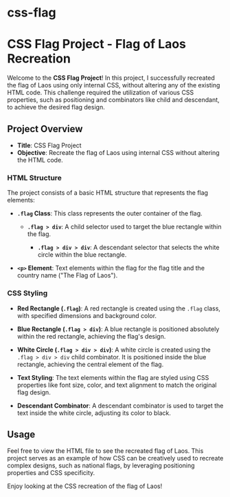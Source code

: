# css-flag

# CSS Flag Project - Flag of Laos Recreation

Welcome to the **CSS Flag Project**! In this project, I successfully recreated the flag of Laos using only internal CSS, without altering any of the existing HTML code. This challenge required the utilization of various CSS properties, such as positioning and combinators like child and descendant, to achieve the desired flag design.

## Project Overview

- **Title**: CSS Flag Project
- **Objective**: Recreate the flag of Laos using internal CSS without altering the HTML code.

### HTML Structure

The project consists of a basic HTML structure that represents the flag elements:

- **`.flag` Class**: This class represents the outer container of the flag.

  - **`.flag > div`**: A child selector used to target the blue rectangle within the flag.

    - **`.flag > div > div`**: A descendant selector that selects the white circle within the blue rectangle.

- **`<p>` Element**: Text elements within the flag for the flag title and the country name ("The Flag of Laos").

### CSS Styling

- **Red Rectangle (`.flag`)**: A red rectangle is created using the `.flag` class, with specified dimensions and background color.

- **Blue Rectangle (`.flag > div`)**: A blue rectangle is positioned absolutely within the red rectangle, achieving the flag's design.

- **White Circle (`.flag > div > div`)**: A white circle is created using the `.flag > div > div` child combinator. It is positioned inside the blue rectangle, achieving the central element of the flag.

- **Text Styling**: The text elements within the flag are styled using CSS properties like font size, color, and text alignment to match the original flag design.

- **Descendant Combinator**: A descendant combinator is used to target the text inside the white circle, adjusting its color to black.

## Usage

Feel free to view the HTML file to see the recreated flag of Laos. This project serves as an example of how CSS can be creatively used to recreate complex designs, such as national flags, by leveraging positioning properties and CSS specificity.

Enjoy looking at the CSS recreation of the flag of Laos!